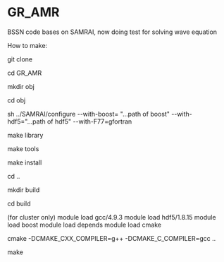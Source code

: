 # GR_AMR
BSSN code bases on SAMRAI, now doing test for solving wave equation

How to make:

git clone

cd GR_AMR

mkdir obj

cd obj

sh ../SAMRAI/configure --with-boost= "...path of boost" --with-hdf5="...path of hdf5" --with-F77=gfortran

make library

make tools

make install

cd ..

mkdir build

cd build


(for cluster only)
module load gcc/4.9.3
module load hdf5/1.8.15
module load boost
module load depends
module load cmake



cmake -DCMAKE_CXX_COMPILER=g++ -DCMAKE_C_COMPILER=gcc ..

make


